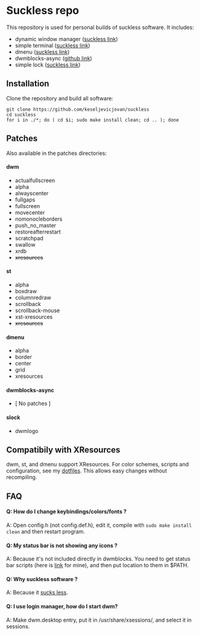 # Suckless repo

This repository is used for personal builds of suckless software. It includes:

- dynamic window manager ([suckless link](https://dwm.suckless.org)) 
- simple terminal ([suckless link](https://st.suckless.org))
- dmenu ([suckless link](https://tools.suckless.org/dmenu))
- dwmblocks-async ([github link](https://github.com/UtkarshVerma/dwmblocks-async))
- simple lock ([suckless link](https://tools.suckless.org/slock))

## Installation

Clone the repository and build all software:

```
git clone https://github.com/keseljevicjovan/suckless
cd suckless
for i in ./*; do ( cd $i; sudo make install clean; cd .. ); done
```

## Patches

Also available in the patches directories:

#### dwm
 - actualfullscreen 
 - alpha
 - alwayscenter
 - fullgaps
 - fullscreen
 - movecenter
 - nomonocleborders
 - push_no_master
 - restoreafterrestart
 - scratchpad
 - swallow
 - xrdb
 - ~~xresources~~

#### st
 - alpha
 - boxdraw
 - columnredraw
 - scrollback
 - scrollback-mouse
 - xst-xresources
 - ~~xresources~~

#### dmenu
 - alpha
 - border
 - center
 - grid
 - xresources

#### dwmblocks-async 
  - [ No patches ]

#### slock
 - dwmlogo


## Compatibily with XResources

dwm, st, and dmenu support XResources. For color schemes, scripts and configuration, see my [dotfiles](https://github.com/keseljevicjovan/dotfiles). This allows easy changes without recompiling.


## FAQ

#### Q: How do I change keybindings/colors/fonts ?
A: Open config.h (not config.def.h), edit it, compile with ```sudo make install clean``` and then restart program. 

#### Q: My status bar is not showing any icons ?
A: Because it's not included directly in dwmblocks. You need to get status bar scripts (here is [link](https://github.com/keseljevicjovan/dotfiles/tree/main/.local/bin/statusbar) for mine), and then put location to them in $PATH. 

#### Q: Why suckless software ?
A: Because it [sucks less](https://suckless.org/philosophy/).

#### Q: I use login manager, how do I start dwm?
A: Make dwm.desktop entry, put it in /usr/share/xsessions/, and select it in sessions.
